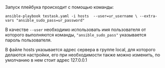 Запуск плейбука происходит с помощью команды:

`ansible-playbook testask.yaml -i hosts  --user=ur_username \
                --extra-vars "ansible_sudo_pass=ur_password"`

В качестве `--user` необходимо использовать имя пользователя от которого выполняются команды, `"ansible_sudo_pass"` указывается пароль пользователя.

В файле hosts указывается адрес сервера в группе local, для которого делаются настройки, его при необходимости также можно изменить, по умолчанию в нем стоит адрес 127.0.0.1
